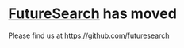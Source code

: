 # [FutureSearch](http://futuresearch.ai) has moved

Please find us at https://github.com/futuresearch
